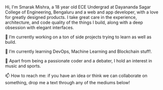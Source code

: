 


Hi, I'm Smarak Mishra, a 18 year old ECE Undergrad at Dayananda Sagar College of Engineering, Bengaluru and a web and app developer, with a love for greatly designed products. I take great care in the experience, architecture, and code quality of the things I build, along with a deep obsession with elegant interfaces.




🔭 I’m currently working on a ton of side projects trying to learn as well as build.

🌱 I’m currently learning DevOps, Machine Learning and Blockchain stuff!.

💬 Apart from being a passionate coder and a debater, I hold an interest in music and sports.

📫 How to reach me: if you have an idea or think we can collaborate on something, drop me a text through any of the mediums below!
